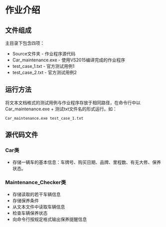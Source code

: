 # 作业介绍

## 文件组成

主目录下包含四项：
- Source文件夹 - 作业程序源代码
- Car_maintenance.exe - 使用VS2015编译完成的作业程序
- test_case_1.txt - 官方测试用例1
- test_case_2.txt - 官方测试用例2

## 运行方法

将文本文档格式的测试用例与作业程序存放于相同路径，在命令行中以 Car_maintenance.exe + 测试txt文件名的形式运行。如：
```
Car_maintenance.exe test_case_1.txt
```

## 源代码文件

### Car类

- 存储一辆车的基本信息：车牌号、购买日期、品牌、里程数、有无大修、保养状态。

### Maintenance_Checker类

- 存储读取的若干车辆信息
- 存储保养条件
- 从文本文件中读取车辆信息
- 检查车辆保养状态
- 向命令行按规定格式输出保养提醒信息
